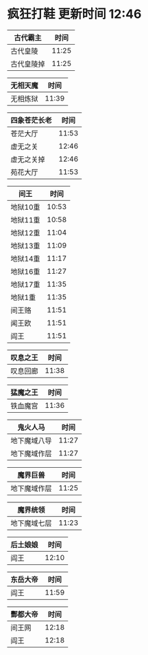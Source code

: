 # 疯狂打鞋 更新时间 12:46

| 古代霸主   | 时间    |
|--------|-------|
| 古代皇陵 | 11:25 |
| 古代皇陵掉 | 11:25 |

| 无相天魔   | 时间    |
|--------|-------|
| 无相炼狱 | 11:39 |

| 四象苍茫长老   | 时间    |
|--------|-------|
| 苍茫大厅 | 11:53 |
| 虚无之关 | 12:46 |
| 虚无之关掉 | 12:46 |
| 苑花大厅 | 11:53 |

| 间王   | 时间    |
|--------|-------|
| 地狱10重 | 10:53 |
| 地狱11重 | 10:58 |
| 地狱12重 | 11:04 |
| 地狱13重 | 11:09 |
| 地狱14重 | 11:17 |
| 地狱16重 | 11:27 |
| 地狱17重 | 11:35 |
| 地狱1重 | 11:35 |
| 间王赂 | 11:51 |
| 闻王欧 | 11:51 |
| 阎王 | 11:51 |

| 叹息之王   | 时间    |
|--------|-------|
| 叹息回廊 | 11:38 |

| 猛魔之王   | 时间    |
|--------|-------|
| 铁血魔宫 | 11:36 |

| 鬼火人马   | 时间    |
|--------|-------|
| 地下魔域八导 | 11:27 |
| 地下魔域作层 | 11:27 |

| 魔界巨兽   | 时间    |
|--------|-------|
| 地下魔域作层 | 11:25 |

| 魔界统领   | 时间    |
|--------|-------|
| 地下魔域七层 | 11:23 |

| 后土娘娘   | 时间    |
|--------|-------|
| 阎王 | 12:10 |

| 东岳大帝   | 时间    |
|--------|-------|
| 阎王 | 11:59 |

| 酆都大帝   | 时间    |
|--------|-------|
| 间王网 | 12:18 |
| 阎王 | 12:18 |
